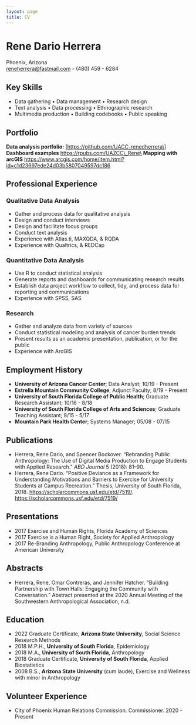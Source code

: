 ```yaml
---
layout: page
title: CV
---
```


Rene Dario Herrera
==================

Phoenix, Arizona\
reneherrera@fastmail.com - (480) 459 - 6284

Key Skills
----------

-   Data gathering • Data management • Research design
-   Text analysis • Data processing • Ethnographic research
-   Multimedia production • Building codebooks • Public speaking

Portfolio
---------

**Data analysis portfolio:** \[https://github.com/UACC-renedherrera\]
**Dashboard examples** https://rpubs.com/UAZCC\_Rene\
**Mapping with arcGIS**
https://www.arcgis.com/home/item.html?id=c1d23697ede24d03b5807049597dc186

Professional Experience
-----------------------

### Qualitative Data Analysis

-   Gather and process data for qualitative analysis
-   Design and conduct interviews
-   Design and facilitate focus groups
-   Conduct text analysis
-   Experience with Atlas.ti, MAXQDA, & RQDA
-   Experience with Qualtrics, & REDCap

### Quantitative Data Analysis

-   Use R to conduct statistical analysis
-   Generate reports and dashboards for communicating research results
-   Establish data project workflow to collect, tidy, and process data
    for reporting and communications
-   Experience with SPSS, SAS

### Research

-   Gather and analyze data from variety of sources
-   Conduct statistical modeling and analysis of cancer burden trends
-   Present results as an academic presentation, publication, or for the
    public
-   Experience with ArcGIS

Employment History
------------------

-   **University of Arizona Cancer Center**; Data Analyst; 10/19 -
    Present
-   **Estrella Mountain Community College**; Adjunct Faculty; 8/19 -
    Present
-   **University of South Florida College of Public Health**; Graduate
    Research Assistant; 10/16 - 8/18
-   **University of South Florida College of Arts and Sciences**;
    Graduate Teaching Assistant; 8/15 - 5/17
-   **Mountain Park Health Center**; Systems Manager; 05/08 - 07/15

Publications
------------

-   Herrera, Rene Dario, and Spencer Bockover. “Rebranding Public
    Anthropology: The Use of Digital Media Production to Engage Students
    with Applied Research.” *ABD Journal* 5 (2018): 81–90.
-   Herrera, Rene Dario. “Positive Deviance as a Framework for
    Understanding Motivations and Barriers to Exercise for University
    Students at Campus Recreation.” Thesis, University of South
    Florida, 2018. https://scholarcommons.usf.edu/etd/7519/.
    <https://scholarcommons.usf.edu/etd/7519/>

Presentations
-------------

-   2017 Exercise and Human Rights, Florida Academy of Sciences
-   2017 Exercise is a Human Right, Society for Applied Anthropology
-   2017 Re-Branding Anthropology, Public Anthropology Conference at
    American University

Abstracts
---------

-   Herrera, Rene, Omar Contreras, and Jennifer Hatcher. “Building
    Partnership with Town Halls: Engaging the Community with
    Conversation.” Abstract presented at the 2020 Annual Meeting of the
    Southwestern Anthropological Association, n.d.

Education
---------

-   2022 Graduate Certificate, **Arizona State University**, Social
    Science Research Methods
-   2018 M.P.H., **University of South Florida**, Epidemiology
-   2018 M.A., **University of South Florida**, Anthropology
-   2018 Graduate Certificate, **University of South Florida**, Applied
    Biostatistics
-   2008 B.S., **Arizona State University** (cum laude), Exercise and
    Wellness with minor in Anthropology

Volunteer Experience
--------------------

-   City of Phoenix Human Relations Commission. Commissioner. 2020 -
    Present
